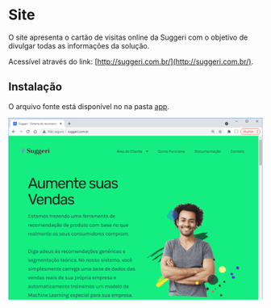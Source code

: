 # Site

O site apresenta o cartão de visitas online da Suggeri com o objetivo de divulgar todas as informações da solução.

Acessível através do link: [http://suggeri.com.br/](http://suggeri.com.br/).

## Instalação

O arquivo fonte está disponível no na pasta [app](./app/).

![Site](../../images/suggeri.com.br.png)